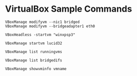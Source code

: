 # VirtualBox Sample Commands

    VBoxManage modifyvm --nic1 bridged
    VBoxManage modifyvm --bridgeadapter1 eth0

    VBoxHeadless -startvm "winxpsp3"

    VBoxManage startvm lucid32

    VBoxManage list runningvms

    VBoxManage list bridgedifs

    VBoxManage showvminfo vmname


